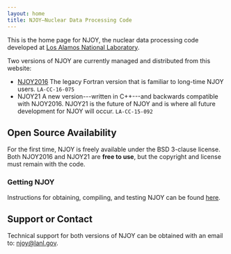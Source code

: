 ```yaml
---
layout: home
title: NJOY—Nuclear Data Processing Code
---
```


This is the home page for NJOY, the nuclear data processing code developed at [Los Alamos National Laboratory](http://www.lanl.gov).

Two versions of NJOY are currently managed and distributed from this website:

 - [NJOY2016](https://njoy.github.io/NJOY2016) The legacy Fortran version that is familiar to long-time NJOY users. `LA-CC-16-075`
 - NJOY21 A new version---written in C++---and backwards compatible with NJOY2016. NJOY21 is the future of NJOY and is where all future development for NJOY will occur. `LA-CC-15-092`

## Open Source Availability
For the first time, NJOY is freely available under the BSD 3-clause license. Both NJOY2016 and NJOY21 are **free to use**, but the copyright and license must remain with the code.

### Getting NJOY
Instructions for obtaining, compiling, and testing NJOY can be found [here](Build/).

## Support or Contact
Technical support for both versions of NJOY can be obtained with an email to: [njoy@lanl.gov](mailto:njoy@lanl.gov).

